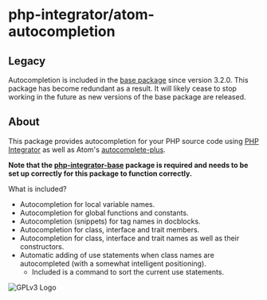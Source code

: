 # php-integrator/atom-autocompletion
## Legacy
Autocompletion is included in the [base package](https://github.com/php-integrator/atom-base) since version 3.2.0. This package has become redundant as a result. It will likely cease to stop working in the future as new versions of the base package are released.

## About
This package provides autocompletion for your PHP source code using [PHP Integrator](https://github.com/php-integrator/atom-base) as well as Atom's [autocomplete-plus](https://github.com/atom/autocomplete-plus).

**Note that the [php-integrator-base](https://github.com/php-integrator/atom-base) package is required and needs to be set up correctly for this package to function correctly.**

What is included?
  * Autocompletion for local variable names.
  * Autocompletion for global functions and constants.
  * Autocompletion (snippets) for tag names in docblocks.
  * Autocompletion for class, interface and trait members.
  * Autocompletion for class, interface and trait names as well as their constructors.
  * Automatic adding of use statements when class names are autocompleted (with a somewhat intelligent positioning).
    * Included is a command to sort the current use statements.

![GPLv3 Logo](http://gplv3.fsf.org/gplv3-127x51.png)
